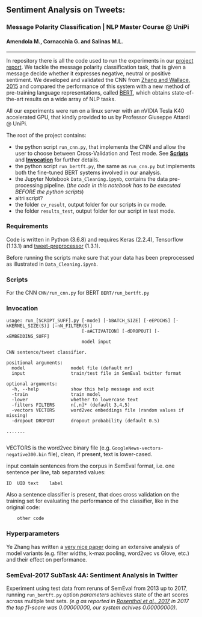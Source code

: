 ## Sentiment Analysis on Tweets:
### Message Polarity Classification | NLP Master Course @ UniPi
#### Amendola M., Cornacchia G. and Salinas M.L.
<hr>

In repository there is all the code used to run the experiments in our [project report](link/al/report). We tackle the message polarity classification task, that is given a message decide whether it expresses negative, neutral or positive sentiment. We developed and validated the CNN from [Zhang and Wallace, 2015](https://arxiv.org/pdf/1510.03820.pdf) and compared the performance of this system with a new method of pre-training language representations, called [BERT](https://github.com/google-research/bert), which obtains state-of-the-art results on a wide array of NLP tasks.

All our experiments were run on a linux server with an nVIDIA Tesla K40 accelerated GPU, that kindly provided to us by Professor Giuseppe Attardi @ UniPi.

The root of the project contains:

 - the python script `run_cnn.py`, that implements the CNN and allow the user to choose between Cross-Validation and Test mode. See [**Scripts**](#sec:scripts) and [**Invocation**](#sec:invocation) for further details. 
 - the python script `run_bertft.py`, the same as `run_cnn.py` but implements both the fine-tuned BERT systems involved in our analysis. 
 - the Jupyter Notebook `Data_Cleaning.ipynb`, contains the data pre-processing pipeline. (*the code in this notebook has to be executed BEFORE the python scripts*)
 - altri script?
 - the folder `cv_result`, output folder for our scripts in cv mode.
 - the folder `results_test`, output folder for our script in test mode.

### Requirements 
Code is written in Python (3.6.8) and requires Keras (2.2.4), Tensorflow (1.13.1) and [tweet-preprocessor](https://pypi.org/project/tweet-preprocessor/) (1.3.1).

Before running the scripts make sure that your data has been preprocessed as illustrated in `Data_Cleaning.ipynb`.

### Scripts

For the CNN `CNN/run_cnn.py` for BERT `BERT/run_bertft.py`

<a id="sec:invocation"></a>
### Invocation
```
usage: run_[SCRIPT_SUFF].py [-mode] [-bBATCH_SIZE] [-eEPOCHS] [-kKERNEL_SIZE(S)] [-nN_FILTER(S)]
                            [-aACTIVATION] [-dDROPOUT] [-xEMBEDDING_SUFF]
                            model input

CNN sentence/tweet classifier.

positional arguments:
  model                 model file (default mr)
  input                 train/test file in SemEval twitter format

optional arguments:
  -h, --help            show this help message and exit
  -train                train model
  -lower                whether to lowercase text
  -filters FILTERS      n[,n]* (default 3,4,5)
  -vectors VECTORS      word2vec embeddings file (random values if missing)
  -dropout DROPOUT      dropout probability (default 0.5)

.......


```

VECTORS is the word2vec binary file (e.g. `GoogleNews-vectors-negative300.bin` file),
clean, if present, text is lower-cased.

input contain sentences from the corpus in SemEval format, i.e. one sentence
per line, tab separated values:

```
ID	UID	text	label
```

Also a sentence classifier is present, that does cross validation on the training set for evaluating the performance of the classifier, like in the original code:
```
	other code
```

### Hyperparameters
Ye Zhang has written a [very nice paper](http://arxiv.org/abs/1510.03820) doing an extensive analysis of model variants (e.g. filter widths, k-max pooling, word2vec vs Glove, etc.) and their effect on performance.

### SemEval-2017 SubTask 4A: Sentiment Analysis in Twitter

Experiment using test data from reruns of SemEval from 2013 up to 2017, running `run_bertft.py` option *parameters* achieves state of the art scores across multiple test sets. *(e.g as reported in [Rosenthal et al., 2017](http://alt.qcri.org/semeval2017/task4/data/uploads/semeval2017-task4.pdf) in 2017 the top f1-score was 0.00000000, our system achives 0.00000000)*.

